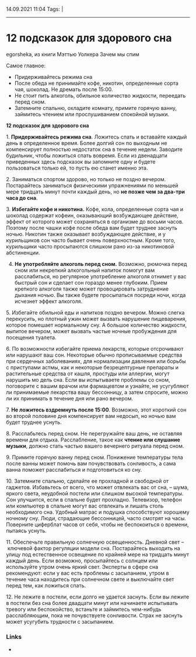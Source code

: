 14.09.2021  11:04
Tags:  |
____

# 12 подсказок для здорового сна 

egorsheka, из книги Мэттью Уолкера Зачем мы спим

Самое главное:

-   Придерживайтесь режима сна
-   После обеда не принимайте кофе, никотин, определенные сорта чая, шоколад. Не дремать после 15:00.
-   Не стоит пить алкоголь, обильное количество жидкости, переедать перед сном.
-   Затемните спальню, охладите комнату, примите горячую ванну, займитесь чтением или прослушиванием спокойной музыки.

  

**12 подсказок для здорового сна** 

  

1. **Придерживайтесь режима сна**. Ложитесь спать и вставайте каждый день в определенное время. Более долгий сон по выходным не компенсирует полностью недостаток сна в течение недели. Заводите будильник, чтобы ложиться спать вовремя. Если из двенадцати приведенных здесь подсказок вы запомните одну и будете пользоваться только ей, то пусть ею станет именно эта.

2. Заниматься спортом здорово, но только не поздно вечером. Постарайтесь заниматься физическими упражнениями по меньшей мере тридцать минут почти каждый день, но **не позже чем за два-три часа до сна**.

3. **Избегайте кофе и никотина.** Кофе, кола, определенные сорта чая и шоколад содержат кофеин, оказывающий возбуждающее действие, эффект от которого может сохраняться в организме до восьми часов. Поэтому после чашки кофе после обеда вам будет труднее заснуть ночью. Никотин также оказывает возбуждающее действие, и у курильщиков сон часто бывает очень поверхностным. Кроме того, курильщики часто просыпаются слишком рано из-за никотиновой абстиненции.

4. **Не употребляйте алкоголь перед сном.** Возможно, рюмочка перед сном или некрепкий алкогольный напиток помогут вам расслабиться, но регулярное употребление алкоголя отнимет у вас быстрый сон и сделает сон гораздо менее глубоким. Прием крепкого алкоголя также может провоцировать затруднение дыхания ночью. Вы также будете просыпаться посреди ночи, когда исчезнет эффект алкоголя.

5. Избегайте обильной еды и напитков поздно вечером. Можно слегка перекусить, но плотный ужин может вызвать нарушение пищеварения, которое помешает нормальному сну. А большое количество жидкости, выпитое вечером, может вызвать частые ночные пробуждения для посещения туалета.

6. По возможности избегайте приема лекарств, которые отсрочивают или нарушают ваш сон. Некоторые обычно прописываемые средства при сердечных заболеваниях, для нормализации давления или борьбы с приступами астмы, как и некоторые безрецептурные препараты и растительные средства от кашля, простуды или аллергии, могут нарушить мо дель сна. Если вы испытываете проблемы со сном, поговорите с вашим врачом или фармацевтом и узнайте, не усугубляют ли принимаемые лекарства вашу бессонницу, а затем спросите, можно ли их принимать в течение дня или рано вечером.

7. **Не ложитесь вздремнуть после 15:00**. Возможно, этот короткий сон во второй половине дня компенсирует вам недосып, но ночью вам будет труднее уснуть.

8. Расслабьтесь перед сном. Не перегружайте ваш день, не оставляя времени для отдыха. Расслабление, такое как **чтение или слушание музыки**, должно стать частью вашего вечернего ритуала перед сном.

9. Примите горячую ванну перед сном. Понижение температуры тела после ванны может помочь вам почувствовать сонливость, а сама ванна поможет расслабиться и подготовиться ко сну.

10. Затемните спальню, сделайте ее прохладной и свободной от гаджетов. Избавьтесь от всего, что может отвлекать вас от сна, – шума, яркого света, неудобной постели или слишком высокой температуры. Сон улучшится, если в спальне будет прохладно. Телевизор, телефон или компьютер в спальне могут вас отвлекать и лишать столь необходимого сна. Удобный матрас и подушка способствуют хорошему ночному сну. Люди, страдающие бессонницей, часто смотрят на часы. Поверните циферблат часов от себя, чтобы не беспокоиться о времени, пытаясь уснуть.

11. Обеспечьте правильную солнечную освещенность. Дневной свет – ключевой фактор регуляции модели сна. Постарайтесь выходить на улицу под естественное освещение по крайней мере на тридцать минут каждый день. Если возможно, просыпайтесь с солнцем или используйте утром очень яркий свет. Эксперты в сфере сна рекомендуют: если у вас есть проблемы с засыпанием, утром в течение часа находитесь при солнечном свете и выключайте свет перед тем, как ложиться спать.

12. Не лежите в постели, если долго не удается заснуть. Если вы лежите в постели без сна более двадцати минут или начинаете испытывать тревогу или беспокойство, встаньте и займитесь чем-нибудь расслабляющим, пока не почувствуете сонливости. Страх не заснуть может усугубить трудности с засыпанием.

### Links
-